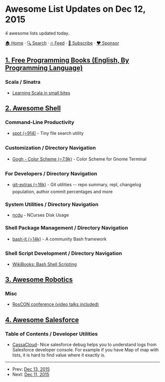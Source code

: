 # Awesome List Updates on Dec 12, 2015

4 awesome lists updated today.

[🏠 Home](/README.md) · [🔍 Search](https://www.trackawesomelist.com/search/) · [🔥 Feed](https://www.trackawesomelist.com/rss.xml) · [📮 Subscribe](https://trackawesomelist.us17.list-manage.com/subscribe?u=d2f0117aa829c83a63ec63c2f&id=36a103854c) · [❤️  Sponsor](https://github.com/sponsors/theowenyoung)



## [1. Free Programming Books (English, By Programming Language)](/content/EbookFoundation/free-programming-books/README.md)

### Scala / Sinatra

*   [Learning Scala in small bites](http://matt.might.net/articles/learning-scala-in-small-bites/)

## [2. Awesome Shell](/content/alebcay/awesome-shell/README.md)

### Command-Line Productivity

*   [spot (⭐914)](https://github.com/rauchg/spot) - Tiny file search utility

### Customization / Directory Navigation

*   [Gogh - Color Scheme (⭐7.9k)](https://github.com/Mayccoll/Gogh) - Color Scheme for Gnome Terminal

### For Developers / Directory Navigation

*   [git-extras (⭐16k)](https://github.com/tj/git-extras) - Git utilities -- repo summary, repl, changelog population, author commit percentages and more

### System Utilities / Directory Navigation

*   [ncdu](https://dev.yorhel.nl/ncdu) - NCurses Disk Usage

### Shell Package Management / Directory Navigation

*   [bash-it (⭐14k)](https://github.com/Bash-it/bash-it) - A community Bash framework

### Shell Script Development / Directory Navigation

*   [WikiBooks: Bash Shell Scripting](https://en.wikibooks.org/wiki/Bash_Shell_Scripting)

## [3. Awesome Robotics](/content/kiloreux/awesome-robotics/README.md)

### Misc

*   [RosCON conference (video talks included)](http://roscon.ros.org/2015/)

## [4. Awesome Salesforce](/content/mailtoharshit/awesome-salesforce/README.md)

### Table of Contents / Developer Utilities

*   [CassaCloud](http://cassacloud.com/nice-salesforce-debug/)- Nice salesforce debug helps you to understand logs from Salesforce developer console. For example if you have Map of map with lists, it is hard to find value where it exactly is.

---

- Prev: [Dec 13, 2015](/content/2015/12/13/README.md)
- Next: [Dec 11, 2015](/content/2015/12/11/README.md)